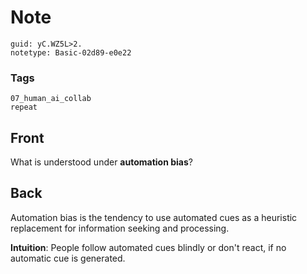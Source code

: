 # Note
```
guid: yC.WZ5L>2.
notetype: Basic-02d89-e0e22
```

### Tags
```
07_human_ai_collab
repeat
```

## Front
What is understood under <b>automation bias</b>?

## Back
Automation bias is the tendency to use automated cues as a heuristic replacement for information seeking and processing.

<b>Intuition</b>:
People follow automated cues blindly or don't react, if no automatic cue is generated.
